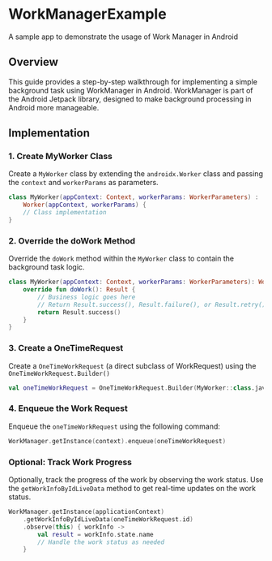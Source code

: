# WorkManagerExample

A sample app to demonstrate the usage of Work Manager in Android

## Overview

This guide provides a step-by-step walkthrough for implementing a simple background task using
WorkManager in Android. WorkManager is part of the Android Jetpack library, designed to make
background processing in Android more manageable.

## Implementation

### 1. Create MyWorker Class

Create a `MyWorker` class by extending the `androidx.Worker` class and passing the `context`
and `workerParams` as parameters.

```kotlin
class MyWorker(appContext: Context, workerParams: WorkerParameters) :
    Worker(appContext, workerParams) {
    // Class implementation
}
```

### 2. Override the doWork Method

Override the `doWork` method within the `MyWorker` class to contain the background task logic.

```kotlin
class MyWorker(appContext: Context, workerParams: WorkerParameters): Worker(appContext, workerParams) {
    override fun doWork(): Result {
        // Business logic goes here
        // Return Result.success(), Result.failure(), or Result.retry() based on the business logic
        return Result.success()
    }
}
```

### 3. Create a OneTimeRequest

Create a `OneTimeWorkRequest` (a direct subclass of WorkRequest) using the `OneTimeWorkRequest.Builder()`

```kotlin
val oneTimeWorkRequest = OneTimeWorkRequest.Builder(MyWorker::class.java).build()
```

### 4. Enqueue the Work Request

Enqueue the `oneTimeWorkRequest` using the following command:

```kotlin
WorkManager.getInstance(context).enqueue(oneTimeWorkRequest)
```

### Optional: Track Work Progress

Optionally, track the progress of the work by observing the work status. Use
the `getWorkInfoByIdLiveData` method to get real-time updates on the work status.

```kotlin
WorkManager.getInstance(applicationContext)
    .getWorkInfoByIdLiveData(oneTimeWorkRequest.id)
    .observe(this) { workInfo ->
        val result = workInfo.state.name
        // Handle the work status as needed
    }
```


